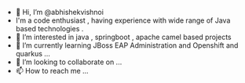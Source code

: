 - 👋 Hi, I’m @abhishekvishnoi 
- I'm a code enthusiast , having experience with wide range of Java based technologies .
- 👀 I’m interested in java , springboot , apache camel based projects
- 🌱 I’m currently learning JBoss EAP Administration and Openshift and quarkus ...
- 💞️ I’m looking to collaborate on ...
- 📫 How to reach me ...

<!---
abhishekvishnoi/abhishekvishnoi is a ✨ special ✨ repository because its `README.md` (this file) appears on your GitHub profile.
You can click the Preview link to take a look at your changes.
--->

